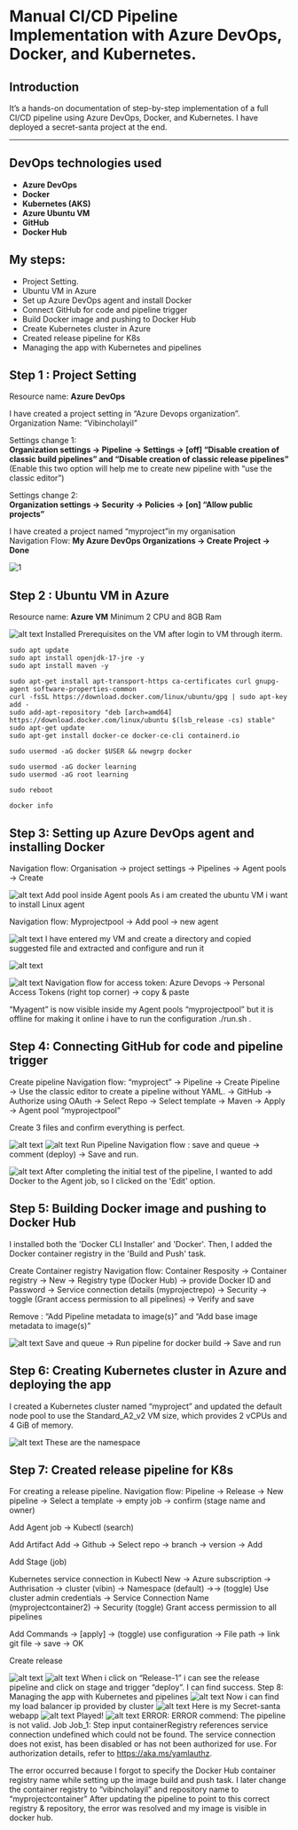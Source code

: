 # Manual CI/CD Pipeline Implementation with Azure DevOps, Docker, and Kubernetes.

## Introduction  
It’s a hands-on documentation of step-by-step implementation of a full CI/CD pipeline using Azure DevOps, Docker, and Kubernetes. I have deployed a secret-santa project at the end.  

---

## DevOps technologies used

- **Azure DevOps**
- **Docker**
- **Kubernetes (AKS)**
- **Azure Ubuntu VM**
- **GitHub**
- **Docker Hub**

## My steps:
 - Project Setting.
 - Ubuntu VM in Azure
 - Set up Azure DevOps agent and install Docker 
 - Connect GitHub for code and pipeline trigger 
 - Build Docker image and pushing to Docker Hub 
 - Create Kubernetes cluster in Azure 
 - Created release pipeline for K8s
 - Managing the app with Kubernetes and pipelines

## Step 1 : Project Setting  
Resource name: **Azure DevOps**

I have created a project setting in “Azure Devops organization”.   
Organization Name: “Vibincholayil”  

Settings change 1:  
**Organization settings → Pipeline → Settings → [off] “Disable creation of classic build pipelines” and “Disable creation of classic release pipelines”** (Enable this two option will help me to create new pipeline with “use the classic editor”)  

Settings change 2:  
**Organization settings → Security → Policies → [on] “Allow public projects”**

I have created a project named “myproject”in my organisation  
Navigation Flow: **My Azure DevOps Organizations → Create Project → Done**  

![1](images/1.png)


## Step 2 :  Ubuntu VM in Azure 
Resource name: **Azure VM**
Minimum 2 CPU and 8GB Ram

![alt text](images/2.png) 
Installed Prerequisites on the VM after login to VM through iterm.

```
sudo apt update
sudo apt install openjdk-17-jre -y
sudo apt install maven -y

sudo apt-get install apt-transport-https ca-certificates curl gnupg-agent software-properties-common
curl -fsSL https://download.docker.com/linux/ubuntu/gpg | sudo apt-key add -
sudo add-apt-repository "deb [arch=amd64] https://download.docker.com/linux/ubuntu $(lsb_release -cs) stable"
sudo apt-get update
sudo apt-get install docker-ce docker-ce-cli containerd.io

sudo usermod -aG docker $USER && newgrp docker

sudo usermod -aG docker learning
sudo usermod -aG root learning

sudo reboot

docker info

```
## Step 3: Setting up Azure DevOps agent and installing Docker 

Navigation flow:
Organisation → project settings → Pipelines → Agent pools → Create

![alt text](images/3.png) 
Add pool inside Agent pools
As i am created the ubuntu VM i want to install Linux agent

Navigation flow:
Myprojectpool → Add pool → new agent

![alt text](images/4.png) 
I have entered my VM and create a directory  and copied suggested file and extracted and configure and run it 

![alt text](images/5.png) 


![alt text](images/6.png) 
Navigation flow for access token: 
Azure Devops → Personal Access Tokens (right top corner) → copy & paste

“Myagent” is now visible inside my Agent pools “myprojectpool” but it is offline for making it online i have to run the configuration ./run.sh .

## Step 4: Connecting GitHub for code and pipeline trigger 
Create pipeline
Navigation flow: “myproject” → Pipeline → Create Pipeline → Use the classic editor to create a pipeline without YAML. → GitHub → Authorize using OAuth → Select Repo → Select template → Maven → Apply → Agent pool “myprojectpool” 

Create 3 files and confirm everything is perfect.

![alt text](images/7.png) 
![alt text](images/8.png)
Run Pipeline
Navigation flow : save and queue → comment (deploy) → Save and run.

![alt text](images/9.png) 
After completing the initial test of the pipeline, I wanted to add Docker to the Agent job, so I clicked on the 'Edit' option.

## Step 5: Building Docker image and pushing to Docker Hub 

I installed both the 'Docker CLI Installer' and 'Docker'. Then, I added the Docker container registry in the 'Build and Push' task.

Create Container registry
Navigation flow: Container Resposity → Container registry → New → Registry type (Docker Hub) → provide Docker ID and Password → Service connection details (myprojectrepo) → Security → toggle (Grant access permission to all pipelines) → Verify and save

Remove : “Add Pipeline metadata to image(s)” and “Add base image metadata to image(s)”

![alt text](images/10.png) 
Save and queue → Run pipeline for docker build → Save and run

## Step 6: Creating Kubernetes cluster in Azure and deploying the app 
I created a Kubernetes cluster named “myproject” and updated the default node pool to use the Standard_A2_v2 VM size, which provides 2 vCPUs and 4 GiB of memory.

![alt text](images/11.png) 
These are the namespace

## Step 7: Created release pipeline for K8s

For creating a release pipeline.
Navigation flow: Pipeline → Release → New pipeline → Select a template → empty job → confirm (stage name and owner) 

Add Agent job → Kubectl (search) 

Add Artifact 
Add → Github → Select repo → branch → version → Add

Add Stage  (job)

Kubernetes service connection in Kubectl
New → Azure subscription → Authrisation → cluster (vibin) → Namespace (default) →→ (toggle) Use cluster admin credentials → Service Connection Name (myprojectcontainer2) → Security (toggle) Grant access permission to all pipelines

Add Commands → [apply] → (toggle) use configuration → File path → link git file → save → OK

Create release

![alt text](images/12.png) 
![alt text](images/13.png) 
When i click on “Release-1” i can see the release pipeline and click on stage and trigger “deploy”. I can find success.
Step 8: Managing the app with Kubernetes and pipelines 
![alt text](images/14.png) 
Now i can find my load balancer ip provided by cluster 
![alt text](images/15.png) 
Here is my Secret-santa webapp
![alt text](images/16.png) 
Played!
![alt text](images/17.png)
ERROR:
ERROR commend: 
The pipeline is not valid. Job Job_1: Step  input containerRegistry references service connection undefined which could not be found. The service connection does not exist, has been disabled or has not been authorized for use. For authorization details, refer to https://aka.ms/yamlauthz.


The error occurred because I forgot to specify the Docker Hub container registry name while setting up the image build and push task.
 I later change the container registry to “vibincholayil” and repository name to “myprojectcontainer”
After updating the pipeline to point to this correct registry & repository, the error was resolved and my image is visible in docker hub. 

